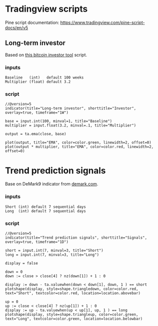 # Tradingview scripts

Pine script documentation: https://www.tradingview.com/pine-script-docs/en/v5

## Long-term investor
Based on [this bitcoin investor tool](https://lookintobitcoin.com/charts/bitcoin-investor-tool/) script.

### inputs
```
Baseline   (int)   default 100 weeks
Multiplier (float) default 3.2
```

### script
```
//@version=5
indicator(title="Long-term investor", shorttitle="Investor", overlay=true, timeframe="1W")

base = input.int(100, minval=1, title="Baseline")
multiplier = input.float(3.2, minval=.1, title="Multiplier")

output = ta.ema(close, base)

plot(output, title="EMA", color=color.green, linewidth=2, offset=0)
plot(output * multiplier, title="EMA", color=color.red, linewidth=2, offset=0)
```

# Trend prediction signals
Base on DeMark9 indicator from [demark.com](https://demark.com/indicators-list/).

### inputs
```
Short (int) default 7 sequential days
Long  (int) default 7 sequential days
```

### script
```
//@version=5
indicator(title="Trend prediction signals", shorttitle="Signals", overlay=true, timeframe="1D")

short = input.int(7, minval=3, title="Short")
long = input.int(7, minval=3, title="Long")

display = false

down = 0
down := close > close[4] ? nz(down[1]) + 1 : 0

display := down - ta.valuewhen(down < down[1], down, 1 ) == short
plotshape(display, style=shape.triangledown, color=color.red, text="Short", textcolor=color.red, location=location.abovebar)

up = 0
up := close < close[4] ? nz(up[1]) + 1 : 0
display := up - ta.valuewhen(up < up[1], up, 1 ) == long
plotshape(display, style=shape.triangleup, color=color.green, text="Long", textcolor=color.green, location=location.belowbar)
```
